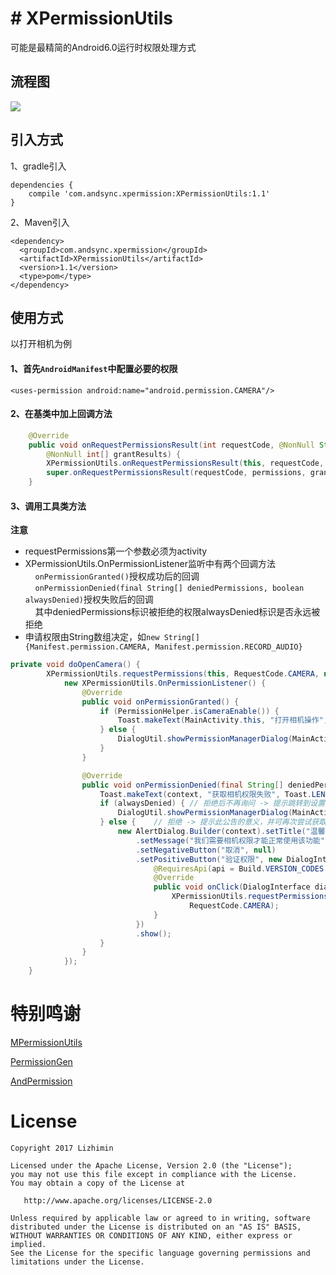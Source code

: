 # # XPermissionUtils
可能是最精简的Android6.0运行时权限处理方式
## 流程图
![](https://github.com/JWBlueLiu/XPermissionUtils/blob/master/art/Flow%20Chart.png?raw=true)
## 引入方式
1、gradle引入
```
dependencies {
    compile 'com.andsync.xpermission:XPermissionUtils:1.1'
}
```
2、Maven引入
```
<dependency>
  <groupId>com.andsync.xpermission</groupId>
  <artifactId>XPermissionUtils</artifactId>
  <version>1.1</version>
  <type>pom</type>
</dependency>
```
## 使用方式
以打开相机为例
#### 1、首先`AndroidManifest`中配置必要的权限
`<uses-permission android:name="android.permission.CAMERA"/>`
#### 2、在基类中加上回调方法
```java
    @Override
    public void onRequestPermissionsResult(int requestCode, @NonNull String[] permissions,
        @NonNull int[] grantResults) {
        XPermissionUtils.onRequestPermissionsResult(this, requestCode, permissions, grantResults);
        super.onRequestPermissionsResult(requestCode, permissions, grantResults);
    }
```
#### 3、调用工具类方法
**注意**
* requestPermissions第一个参数必须为activity
* XPermissionUtils.OnPermissionListener监听中有两个回调方法<br/>
&nbsp;&nbsp;&nbsp;&nbsp;`onPermissionGranted()`授权成功后的回调<br/>
&nbsp;&nbsp;&nbsp;&nbsp;`onPermissionDenied(final String[] deniedPermissions, boolean alwaysDenied)`授权失败后的回调<br/>
&nbsp;&nbsp;&nbsp;&nbsp;其中deniedPermissions标识被拒绝的权限alwaysDenied标识是否永远被拒绝
* 申请权限由String数组决定，如`new String[] {Manifest.permission.CAMERA, Manifest.permission.RECORD_AUDIO}`

```java
private void doOpenCamera() {
        XPermissionUtils.requestPermissions(this, RequestCode.CAMERA, new String[] { Manifest.permission.CAMERA },
            new XPermissionUtils.OnPermissionListener() {
                @Override
                public void onPermissionGranted() {
                    if (PermissionHelper.isCameraEnable()) {
                        Toast.makeText(MainActivity.this, "打开相机操作", Toast.LENGTH_LONG).show();
                    } else {
                        DialogUtil.showPermissionManagerDialog(MainActivity.this, "相机");
                    }
                }

                @Override
                public void onPermissionDenied(final String[] deniedPermissions, boolean alwaysDenied) {
                    Toast.makeText(context, "获取相机权限失败", Toast.LENGTH_SHORT).show();
                    if (alwaysDenied) { // 拒绝后不再询问 -> 提示跳转到设置
                        DialogUtil.showPermissionManagerDialog(MainActivity.this, "相机");
                    } else {    // 拒绝 -> 提示此公告的意义，并可再次尝试获取权限
                        new AlertDialog.Builder(context).setTitle("温馨提示")
                            .setMessage("我们需要相机权限才能正常使用该功能")
                            .setNegativeButton("取消", null)
                            .setPositiveButton("验证权限", new DialogInterface.OnClickListener() {
                                @RequiresApi(api = Build.VERSION_CODES.M)
                                @Override
                                public void onClick(DialogInterface dialog, int which) {
                                    XPermissionUtils.requestPermissionsAgain(context, deniedPermissions,
                                        RequestCode.CAMERA);
                                }
                            })
                            .show();
                    }
                }
            });
    }
```

# 特别鸣谢
[MPermissionUtils](https://github.com/Airsaid/MPermissionUtils)

[PermissionGen](https://github.com/lovedise/PermissionGen)

[AndPermission](https://github.com/yanzhenjie/AndPermission)

# License
```text
Copyright 2017 Lizhimin

Licensed under the Apache License, Version 2.0 (the "License");
you may not use this file except in compliance with the License.
You may obtain a copy of the License at

   http://www.apache.org/licenses/LICENSE-2.0

Unless required by applicable law or agreed to in writing, software
distributed under the License is distributed on an "AS IS" BASIS,
WITHOUT WARRANTIES OR CONDITIONS OF ANY KIND, either express or implied.
See the License for the specific language governing permissions and
limitations under the License.
```
